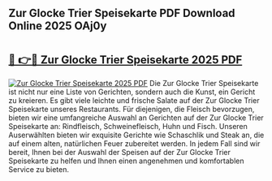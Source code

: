 ## Zur Glocke Trier Speisekarte PDF Download Online 2025 OAj0y

# <h2><a href="http://gc8svu.nevu.top/?p=Zur+Glocke+Trier+Speisekarte">🔗 👉🔴 Zur Glocke Trier Speisekarte 2025 PDF</a></h2>

[![Zur Glocke Trier Speisekarte 2025 PDF](https://i.imgur.com/dBaPXMq.png)](http://gc8svu.nevu.top/?p=Zur+Glocke+Trier+Speisekarte)
Die Zur Glocke Trier Speisekarte ist nicht nur eine Liste von Gerichten, sondern auch die Kunst, ein Gericht zu kreieren. Es gibt viele leichte und frische Salate auf der Zur Glocke Trier Speisekarte unseres Restaurants. Für diejenigen, die Fleisch bevorzugen, bieten wir eine umfangreiche Auswahl an Gerichten auf der Zur Glocke Trier Speisekarte an: Rindfleisch, Schweinefleisch, Huhn und Fisch. Unseren Auserwählten bieten wir exquisite Gerichte wie Schaschlik und Steak an, die auf einem alten, natürlichen Feuer zubereitet werden. In jedem Fall sind wir bereit, Ihnen bei der Auswahl der Speisen auf der Zur Glocke Trier Speisekarte zu helfen und Ihnen einen angenehmen und komfortablen Service zu bieten.
